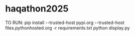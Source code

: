 # haqathon2025

TO RUN:
pip install --trusted-host pypi.org --trusted-host files.pythonhosted.org -r requirements.txt
python display.py
